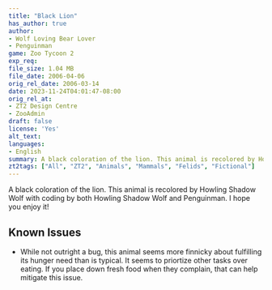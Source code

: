 ```yaml
---
title: "Black Lion"
has_author: true
author:
- Wolf Loving Bear Lover
- Penguinman
game: Zoo Tycoon 2
exp_req:
file_size: 1.04 MB
file_date: 2006-04-06
orig_rel_date: 2006-03-14
date: 2023-11-24T04:01:47-08:00
orig_rel_at: 
- ZT2 Design Centre
- ZooAdmin
draft: false
license: 'Yes'
alt_text: 
languages:
- English
summary: A black coloration of the lion. This animal is recolored by Howling Shadow Wolf with coding by both Howling Shadow Wolf and Penguinman. I hope you enjoy it!
zt2tags: ["All", "ZT2", "Animals", "Mammals", "Felids", "Fictional"]
---
```

A black coloration of the lion. This animal is recolored by Howling Shadow Wolf with coding by both Howling Shadow Wolf and Penguinman. I hope you enjoy it!

## Known Issues
- While not outright a bug, this animal seems more finnicky about fulfilling its hunger need than is typical. It seems to priortize other tasks over eating. If you place down fresh food when they complain, that can help mitigate this issue.